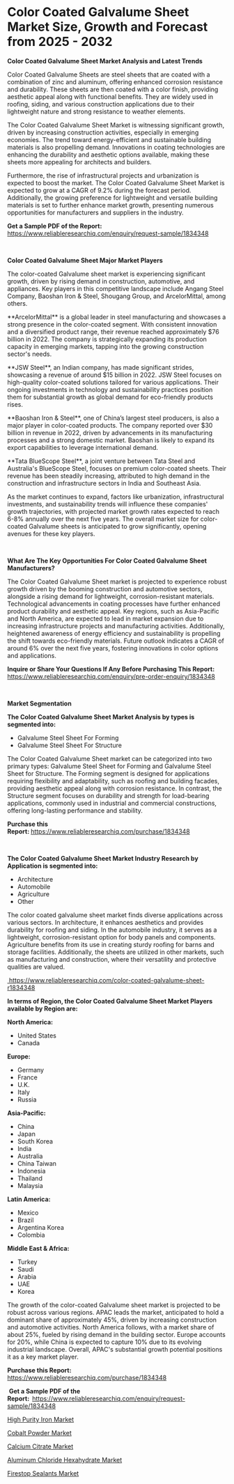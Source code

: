 <p><h1>Color Coated Galvalume Sheet Market Size, Growth and Forecast from 2025 - 2032</h1></p><p><strong>Color Coated Galvalume Sheet Market Analysis and Latest Trends</strong></p>
<p><p>Color Coated Galvalume Sheets are steel sheets that are coated with a combination of zinc and aluminum, offering enhanced corrosion resistance and durability. These sheets are then coated with a color finish, providing aesthetic appeal along with functional benefits. They are widely used in roofing, siding, and various construction applications due to their lightweight nature and strong resistance to weather elements.</p><p>The Color Coated Galvalume Sheet Market is witnessing significant growth, driven by increasing construction activities, especially in emerging economies. The trend toward energy-efficient and sustainable building materials is also propelling demand. Innovations in coating technologies are enhancing the durability and aesthetic options available, making these sheets more appealing for architects and builders.</p><p>Furthermore, the rise of infrastructural projects and urbanization is expected to boost the market. The Color Coated Galvalume Sheet Market is expected to grow at a CAGR of 9.2% during the forecast period. Additionally, the growing preference for lightweight and versatile building materials is set to further enhance market growth, presenting numerous opportunities for manufacturers and suppliers in the industry.</p></p>
<p><strong>Get a Sample PDF of the Report:&nbsp;</strong> <a href="https://www.reliableresearchiq.com/enquiry/request-sample/1834348?utm_campaign=1581&utm_medium=2&utm_source=Github&utm_content=ia&utm_term=30012025&utm_id=color-coated-galvalume-sheet">https://www.reliableresearchiq.com/enquiry/request-sample/1834348</a></p>
<p>&nbsp;</p>
<p><strong>Color Coated Galvalume Sheet Major Market Players</strong></p>
<p><p>The color-coated Galvalume sheet market is experiencing significant growth, driven by rising demand in construction, automotive, and appliances. Key players in this competitive landscape include Angang Steel Company, Baoshan Iron & Steel, Shougang Group, and ArcelorMittal, among others.</p><p>**ArcelorMittal** is a global leader in steel manufacturing and showcases a strong presence in the color-coated segment. With consistent innovation and a diversified product range, their revenue reached approximately $76 billion in 2022. The company is strategically expanding its production capacity in emerging markets, tapping into the growing construction sector's needs.</p><p>**JSW Steel**, an Indian company, has made significant strides, showcasing a revenue of around $15 billion in 2022. JSW Steel focuses on high-quality color-coated solutions tailored for various applications. Their ongoing investments in technology and sustainability practices position them for substantial growth as global demand for eco-friendly products rises.</p><p>**Baoshan Iron & Steel**, one of China’s largest steel producers, is also a major player in color-coated products. The company reported over $30 billion in revenue in 2022, driven by advancements in its manufacturing processes and a strong domestic market. Baoshan is likely to expand its export capabilities to leverage international demand.</p><p>**Tata BlueScope Steel**, a joint venture between Tata Steel and Australia's BlueScope Steel, focuses on premium color-coated sheets. Their revenue has been steadily increasing, attributed to high demand in the construction and infrastructure sectors in India and Southeast Asia.</p><p>As the market continues to expand, factors like urbanization, infrastructural investments, and sustainability trends will influence these companies' growth trajectories, with projected market growth rates expected to reach 6-8% annually over the next five years. The overall market size for color-coated Galvalume sheets is anticipated to grow significantly, opening avenues for these key players.</p></p>
<p>&nbsp;</p>
<p><strong>What Are The Key Opportunities For Color Coated Galvalume Sheet Manufacturers?</strong></p>
<p><p>The Color Coated Galvalume Sheet market is projected to experience robust growth driven by the booming construction and automotive sectors, alongside a rising demand for lightweight, corrosion-resistant materials. Technological advancements in coating processes have further enhanced product durability and aesthetic appeal. Key regions, such as Asia-Pacific and North America, are expected to lead in market expansion due to increasing infrastructure projects and manufacturing activities. Additionally, heightened awareness of energy efficiency and sustainability is propelling the shift towards eco-friendly materials. Future outlook indicates a CAGR of around 6% over the next five years, fostering innovations in color options and applications.</p></p>
<p><strong>Inquire or Share Your Questions If Any Before Purchasing This Report:</strong> <a href="https://www.reliableresearchiq.com/enquiry/pre-order-enquiry/1834348?utm_campaign=1581&utm_medium=2&utm_source=Github&utm_content=ia&utm_term=30012025&utm_id=color-coated-galvalume-sheet">https://www.reliableresearchiq.com/enquiry/pre-order-enquiry/1834348</a></p>
<p>&nbsp;</p>
<p><strong>Market Segmentation</strong></p>
<p><strong>The Color Coated Galvalume Sheet Market Analysis by types is segmented into:</strong></p>
<p><ul><li>Galvalume Steel Sheet For Forming</li><li>Galvalume Steel Sheet For Structure</li></ul></p>
<p><p>The Color Coated Galvalume Sheet market can be categorized into two primary types: Galvalume Steel Sheet for Forming and Galvalume Steel Sheet for Structure. The Forming segment is designed for applications requiring flexibility and adaptability, such as roofing and building facades, providing aesthetic appeal along with corrosion resistance. In contrast, the Structure segment focuses on durability and strength for load-bearing applications, commonly used in industrial and commercial constructions, offering long-lasting performance and stability.</p></p>
<p><strong>Purchase this Report:&nbsp;</strong><a href="https://www.reliableresearchiq.com/purchase/1834348?utm_campaign=1581&utm_medium=2&utm_source=Github&utm_content=ia&utm_term=30012025&utm_id=color-coated-galvalume-sheet">https://www.reliableresearchiq.com/purchase/1834348</a></p>
<p>&nbsp;</p>
<p><strong>The Color Coated Galvalume Sheet Market Industry Research by Application is segmented into:</strong></p>
<p><ul><li>Architecture</li><li>Automobile</li><li>Agriculture</li><li>Other</li></ul></p>
<p><p>The color coated galvalume sheet market finds diverse applications across various sectors. In architecture, it enhances aesthetics and provides durability for roofing and siding. In the automobile industry, it serves as a lightweight, corrosion-resistant option for body panels and components. Agriculture benefits from its use in creating sturdy roofing for barns and storage facilities. Additionally, the sheets are utilized in other markets, such as manufacturing and construction, where their versatility and protective qualities are valued.</p></p>
<p><a href="https://www.reliableresearchiq.com/color-coated-galvalume-sheet-r1834348?utm_campaign=1581&utm_medium=2&utm_source=Github&utm_content=ia&utm_term=30012025&utm_id=color-coated-galvalume-sheet">&nbsp;https://www.reliableresearchiq.com/color-coated-galvalume-sheet-r1834348</a></p>
<p><strong>In terms of Region, the Color Coated Galvalume Sheet Market Players available by Region are:</strong></p>
<p>
    <p> <strong> North America: </strong>
        <ul>
            <li>United States</li>
            <li>Canada</li>
        </ul>
        </p> 
    <p> <strong> Europe: </strong>
        <ul>
            <li>Germany</li>
            <li>France</li>
            <li>U.K.</li>
            <li>Italy</li>
            <li>Russia</li>
        </ul>
        </p> 
    <p> <strong> Asia-Pacific: </strong>
        <ul>
            <li>China</li>
            <li>Japan</li>
            <li>South Korea</li>
            <li>India</li>
            <li>Australia</li>
            <li>China Taiwan</li>
            <li>Indonesia</li>
            <li>Thailand</li>
            <li>Malaysia</li>
        </ul>
        </p> 
    <p> <strong> Latin America: </strong>
        <ul>
            <li>Mexico</li>
            <li>Brazil</li>
            <li>Argentina Korea</li>
            <li>Colombia</li>
        </ul>
        </p> 
    <p> <strong> Middle East & Africa: </strong>
        <ul>
            <li>Turkey</li>
            <li>Saudi</li>
            <li>Arabia</li>
            <li>UAE</li>
            <li>Korea</li>
        </ul>
    </p>
    </p>
<p><p>The growth of the color-coated Galvalume sheet market is projected to be robust across various regions. APAC leads the market, anticipated to hold a dominant share of approximately 45%, driven by increasing construction and automotive activities. North America follows, with a market share of about 25%, fueled by rising demand in the building sector. Europe accounts for 20%, while China is expected to capture 10% due to its evolving industrial landscape. Overall, APAC's substantial growth potential positions it as a key market player.</p></p>
<p><strong>Purchase this Report: </strong><a href="https://www.reliableresearchiq.com/purchase/1834348?utm_campaign=1581&utm_medium=2&utm_source=Github&utm_content=ia&utm_term=30012025&utm_id=color-coated-galvalume-sheet">https://www.reliableresearchiq.com/purchase/1834348</a></p>
<p>&nbsp;<strong>Get a Sample PDF of the Report:&nbsp;&nbsp;</strong><a href="https://www.reliableresearchiq.com/enquiry/request-sample/1834348?utm_campaign=1581&utm_medium=2&utm_source=Github&utm_content=ia&utm_term=30012025&utm_id=color-coated-galvalume-sheet">https://www.reliableresearchiq.com/enquiry/request-sample/1834348</a></p>
<p><strong></strong></p>
<p><p><a href="https://github.com/phumlaaijem/Market-Research-Report-List-1/blob/main/high-purity-iron-market.md?utm_campaign=1581&utm_medium=2&utm_source=Github&utm_content=ia&utm_term=30012025&utm_id=color-coated-galvalume-sheet">High Purity Iron Market</a></p><p><a href="https://github.com/aksayvoogdt/Market-Research-Report-List-1/blob/main/cobalt-powder-market.md?utm_campaign=1581&utm_medium=2&utm_source=Github&utm_content=ia&utm_term=30012025&utm_id=color-coated-galvalume-sheet">Cobalt Powder Market</a></p><p><a href="https://github.com/memorirummy/Market-Research-Report-List-1/blob/main/calcium-citrate-market.md?utm_campaign=1581&utm_medium=2&utm_source=Github&utm_content=ia&utm_term=30012025&utm_id=color-coated-galvalume-sheet">Calcium Citrate Market</a></p><p><a href="https://github.com/eusoffyhanty/Market-Research-Report-List-1/blob/main/aluminum-chloride-hexahydrate-market.md?utm_campaign=1581&utm_medium=2&utm_source=Github&utm_content=ia&utm_term=30012025&utm_id=color-coated-galvalume-sheet">Aluminum Chloride Hexahydrate Market</a></p><p><a href="https://github.com/alasmyayock/Market-Research-Report-List-1/blob/main/firestop-sealants-market.md?utm_campaign=1581&utm_medium=2&utm_source=Github&utm_content=ia&utm_term=30012025&utm_id=color-coated-galvalume-sheet">Firestop Sealants Market</a></p></p>